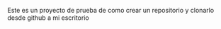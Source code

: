Este es un proyecto de prueba de como crear un repositorio y clonarlo desde github a mi escritorio 

